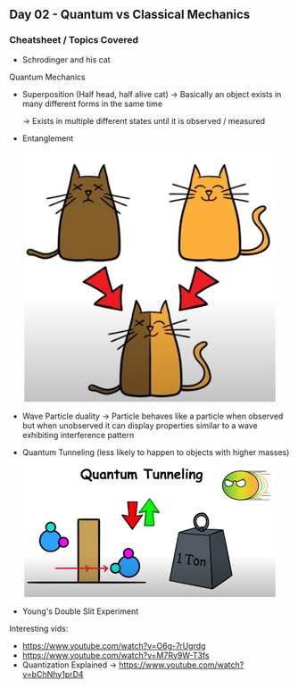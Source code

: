 ## Day 02 - Quantum vs Classical Mechanics

### Cheatsheet / Topics Covered

- Schrodinger and his cat

Quantum Mechanics 

- Superposition (Half head, half alive cat) -> Basically an object exists in many different forms in the same time

    -> Exists in multiple different     states until it is observed / measured
- Entanglement

<div align="center">
  <img src="images/schrondingers_cat.png" alt="schrondingers_cat" width="450"/>
</div>

- Wave Particle duality -> Particle behaves like a particle when observed but when unobserved it can display properties similar to a wave exhibiting interference pattern 




- Quantum Tunneling (less likely to happen to objects with higher masses)

<div align="center">
  <img src="images/tunneling.png" alt="tunneling" width="450"/>
</div>

- Young's Double Slit Experiment

Interesting vids:
- https://www.youtube.com/watch?v=O6g-7rUgrdg
- https://www.youtube.com/watch?v=M7Ry9W-T3fs
- Quantization Explained -> https://www.youtube.com/watch?v=bChNhy1prD4